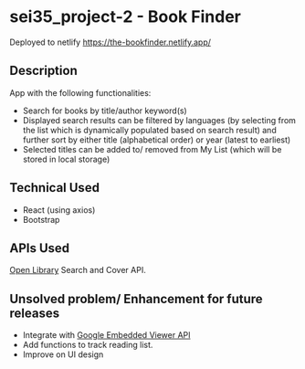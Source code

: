 # sei35_project-2 - Book Finder
Deployed to netlify https://the-bookfinder.netlify.app/

## Description
App with the following functionalities:
- Search for books by title/author keyword(s)
- Displayed search results can be filtered by languages (by selecting from the list which is dynamically populated based on search result) and further sort by either title (alphabetical order) or year (latest to earliest)
- Selected titles can be added to/ removed from My List (which will be stored in local storage)

## Technical Used
- React (using axios)
- Bootstrap

## APIs Used
[Open Library](https://openlibrary.org/developers/api) Search and Cover API.

## Unsolved problem/ Enhancement for future releases
- Integrate with [Google Embedded Viewer API](https://developers.google.com/books/docs/viewer/developers_guide)
- Add functions to track reading list.
- Improve on UI design
